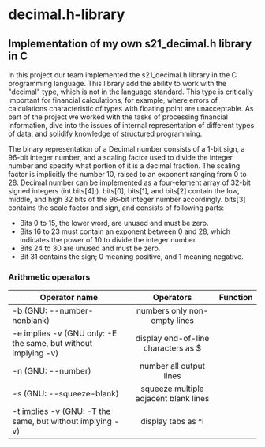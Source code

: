 # decimal.h-library

## Implementation of my own s21_decimal.h library in C

In this project our team implemented the s21_decimal.h library in the C programming language. This library add the ability to work with the "decimal" type, which is not in the language standard. This type is critically important for financial calculations, for example, where errors of calculations characteristic of types with floating point are unacceptable. As part of the project we worked with the tasks of processing financial information, dive into the issues of internal representation of different types of data, and solidify knowledge of structured programming.

The binary representation of a Decimal number consists of a 1-bit sign, a 96-bit integer number, and a scaling factor used to divide the integer number and specify what portion of it is a decimal fraction. The scaling factor is implicitly the number 10, raised to an exponent ranging from 0 to 28.
Decimal number can be implemented as a four-element array of 32-bit signed integers (int bits[4];).
bits[0], bits[1], and bits[2] contain the low, middle, and high 32 bits of the 96-bit integer number accordingly.
bits[3] contains the scale factor and sign, and consists of following parts:

- Bits 0 to 15, the lower word, are unused and must be zero.
- Bits 16 to 23 must contain an exponent between 0 and 28, which indicates the power of 10 to divide the integer number.
- Bits 24 to 30 are unused and must be zero.
- Bit 31 contains the sign; 0 meaning positive, and 1 meaning negative.

### Arithmetic operators

| Operator name       | Operators        | Function            |
| ------------- |:------------------:|:----------------------:|
| -b (GNU: --number-nonblank)    |  numbers only non-empty lines   |
| -e implies -v (GNU only: -E the same, but without implying -v)    | display end-of-line characters as $ |
| -n (GNU: --number)  | number all output lines         |
| -s (GNU: --squeeze-blank)  | squeeze multiple adjacent blank lines         |
|  -t implies -v (GNU: -T the same, but without implying -v)  | display tabs as ^I         |
